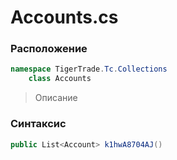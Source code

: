 
# Accounts.cs
### Расположение
```csharp
namespace TigerTrade.Tc.Collections  
    class Accounts
```

> Описание

### Синтаксис
```csharp
public List<Account> k1hwA8704AJ()
```

